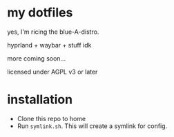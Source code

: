 # my dotfiles 

yes, I'm ricing the blue-A-distro.

hyprland + waybar + stuff idk

more coming soon...

licensed under AGPL v3 or later

# installation

- Clone this repo to home
- Run `symlink.sh`. This will create a symlink for config.
